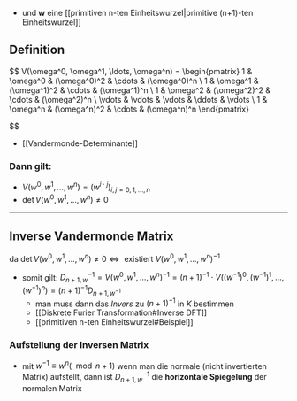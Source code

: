 - und **w** eine [[primitiven n-ten Einheitswurzel|primitive (n+1)-ten Einheitswurzel]]
## Definition 
$$
V(\omega^0, \omega^1, \ldots, \omega^n) =
\begin{pmatrix}
1 & \omega^0 & (\omega^0)^2 & \cdots & (\omega^0)^n \\
1 & \omega^1 & (\omega^1)^2 & \cdots & (\omega^1)^n \\
1 & \omega^2 & (\omega^2)^2 & \cdots & (\omega^2)^n \\
\vdots & \vdots & \vdots & \ddots & \vdots \\
1 & \omega^n & (\omega^n)^2 & \cdots & (\omega^n)^n
\end{pmatrix}

$$
- [[Vandermonde-Determinante]]
### Dann gilt: 
- $V(w^{0}, w^{1},\dots,w^{n})=(w^{i\cdot j})_{i,j=0,1,\dots,n}$
- $\det V(w^{0},w^{1},\dots,w^{n})\neq 0$

---

## Inverse Vandermonde Matrix
da $\det V(w^{0},w^{1},\dots,w^{n})\neq 0 \Leftrightarrow \text{ existiert } V(w^{0}, w^{1},\dots,w^{n})^{-1}$

- somit gilt:
$D_{n+1,w}^{-1}=V(w^{0}, w^{1},\dots,w^{n})^{-1}=({n+1})^{-1}\cdot V((w^{-1})^{0}, (w^{-1})^{1},\dots,(w^{-1})^{n})=({n+1})^{-1} D_{n+1,w^{-1}}$
	- man muss dann das *Invers* zu $(n+1)^{-1}$ in $K$ bestimmen 
	- [[Diskrete Furier Transformation#Inverse DFT]]
	- [[primitiven n-ten Einheitswurzel#Beispiel]]

### Aufstellung der Inversen Matrix
- mit $w^{-1} \equiv w^{n} (\mod n+1)$
wenn man die normale (nicht invertierten Matrix) aufstellt, dann ist $D_{n+1,w}^{-1}$ die **horizontale Spiegelung** der normalen Matrix